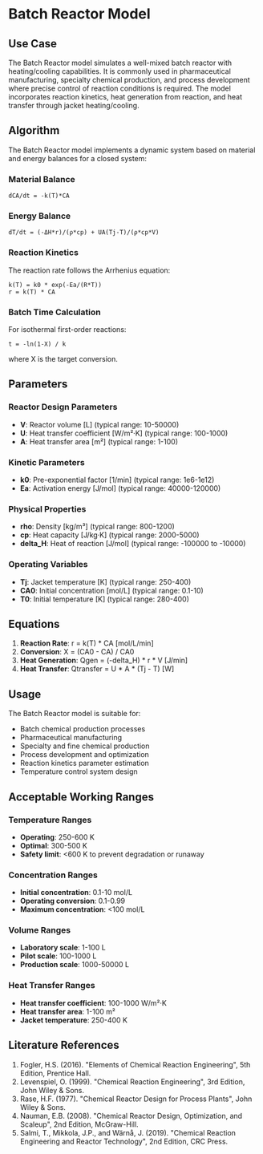# Batch Reactor Model

## Use Case

The Batch Reactor model simulates a well-mixed batch reactor with heating/cooling capabilities. It is commonly used in pharmaceutical manufacturing, specialty chemical production, and process development where precise control of reaction conditions is required. The model incorporates reaction kinetics, heat generation from reaction, and heat transfer through jacket heating/cooling.

## Algorithm

The Batch Reactor model implements a dynamic system based on material and energy balances for a closed system:

### Material Balance
```
dCA/dt = -k(T)*CA
```

### Energy Balance  
```
dT/dt = (-ΔH*r)/(ρ*cp) + UA(Tj-T)/(ρ*cp*V)
```

### Reaction Kinetics
The reaction rate follows the Arrhenius equation:
```
k(T) = k0 * exp(-Ea/(R*T))
r = k(T) * CA
```

### Batch Time Calculation
For isothermal first-order reactions:
```
t = -ln(1-X) / k
```
where X is the target conversion.

## Parameters

### Reactor Design Parameters
- **V**: Reactor volume [L] (typical range: 10-50000)
- **U**: Heat transfer coefficient [W/m²·K] (typical range: 100-1000)
- **A**: Heat transfer area [m²] (typical range: 1-100)

### Kinetic Parameters
- **k0**: Pre-exponential factor [1/min] (typical range: 1e6-1e12)
- **Ea**: Activation energy [J/mol] (typical range: 40000-120000)

### Physical Properties
- **rho**: Density [kg/m³] (typical range: 800-1200)
- **cp**: Heat capacity [J/kg·K] (typical range: 2000-5000)
- **delta_H**: Heat of reaction [J/mol] (typical range: -100000 to -10000)

### Operating Variables
- **Tj**: Jacket temperature [K] (typical range: 250-400)
- **CA0**: Initial concentration [mol/L] (typical range: 0.1-10)
- **T0**: Initial temperature [K] (typical range: 280-400)

## Equations

1. **Reaction Rate**: r = k(T) * CA [mol/L/min]
2. **Conversion**: X = (CA0 - CA) / CA0
3. **Heat Generation**: Qgen = (-delta_H) * r * V [J/min]
4. **Heat Transfer**: Qtransfer = U * A * (Tj - T) [W]

## Usage

The Batch Reactor model is suitable for:
- Batch chemical production processes
- Pharmaceutical manufacturing
- Specialty and fine chemical production
- Process development and optimization
- Reaction kinetics parameter estimation
- Temperature control system design

## Acceptable Working Ranges

### Temperature Ranges
- **Operating**: 250-600 K
- **Optimal**: 300-500 K
- **Safety limit**: <600 K to prevent degradation or runaway

### Concentration Ranges
- **Initial concentration**: 0.1-10 mol/L
- **Operating conversion**: 0.1-0.99
- **Maximum concentration**: <100 mol/L

### Volume Ranges
- **Laboratory scale**: 1-100 L
- **Pilot scale**: 100-1000 L
- **Production scale**: 1000-50000 L

### Heat Transfer Ranges
- **Heat transfer coefficient**: 100-1000 W/m²·K
- **Heat transfer area**: 1-100 m²
- **Jacket temperature**: 250-400 K

## Literature References

1. Fogler, H.S. (2016). "Elements of Chemical Reaction Engineering", 5th Edition, Prentice Hall.
2. Levenspiel, O. (1999). "Chemical Reaction Engineering", 3rd Edition, John Wiley & Sons.
3. Rase, H.F. (1977). "Chemical Reactor Design for Process Plants", John Wiley & Sons.
4. Nauman, E.B. (2008). "Chemical Reactor Design, Optimization, and Scaleup", 2nd Edition, McGraw-Hill.
5. Salmi, T., Mikkola, J.P., and Wärnå, J. (2019). "Chemical Reaction Engineering and Reactor Technology", 2nd Edition, CRC Press.
